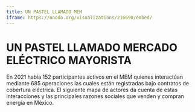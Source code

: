```yaml
---
title: UN PASTEL LLAMADO MEM
iframe: https://onodo.org/visualizations/216690/embed/
---
```


# UN PASTEL LLAMADO MERCADO ELÉCTRICO MAYORISTA

En 2021 había 152 participantes activos en el MEM quienes interactúan mediante 685  operaciones las cuales están registradas bajo contratos de cobertura eléctrica. El siguiente mapa de actores da cuenta de estas interacciones y las principales razones sociales que venden y compran energía en México.
